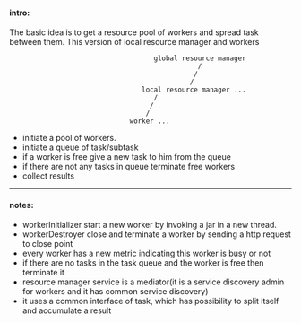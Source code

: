 #### intro:
The basic idea is to get a resource pool of workers and spread task between them. 
This version of local resource manager and workers

```
                                    global resource manager
                                               /
                                              /  
                                             /   
                                 local resource manager ...
                                    /
                                   /
                                  /
                              worker ...     
```

- initiate a pool of workers.
- initiate a queue of task/subtask
- if a worker is free give a new task to him from the queue
- if there are not  any tasks in queue terminate free workers
- collect results

---

#### notes:
 - workerInitializer start a new worker by invoking a jar in a new thread.
 - workerDestroyer close and terminate a worker by sending a http request to close point
 - every worker has a new metric indicating this worker is busy or not
  - if there are no tasks in the task queue and the worker is free then terminate it
 - resource manager service is a mediator(it is a service discovery admin for workers and it has common service discovery)  
 - it uses a common interface of task, which has possibility to split itself and accumulate a result
